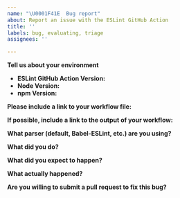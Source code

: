 ```yaml
---
name: "\U0001F41E  Bug report"
about: Report an issue with the ESLint GitHub Action
title: ''
labels: bug, evaluating, triage
assignees: ''

---
```


<!--
    ESLint adheres to the [JS Foundation Code of Conduct](https://js.foundation/community/code-of-conduct).

    Note that leaving sections blank will make it difficult for us to troubleshoot and we may have to close the issue.
-->

**Tell us about your environment**

* **ESLint GitHub Action Version:**
* **Node Version:** 
* **npm Version:** 

**Please include a link to your workflow file:**

**If possible, include a link to the output of your workflow:**

**What parser (default, Babel-ESLint, etc.) are you using?**

**What did you do?**


**What did you expect to happen?**


**What actually happened?**


**Are you willing to submit a pull request to fix this bug?**

